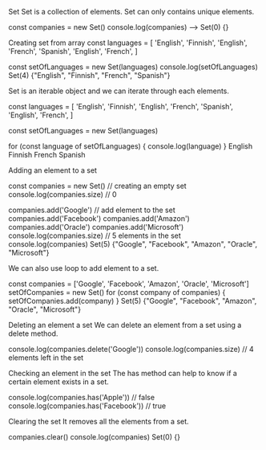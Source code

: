 Set
Set is a collection of elements. Set can only contains unique elements.

const companies = new Set()
console.log(companies)
--> Set(0) {}

Creating set from array
const languages = [
  'English',
  'Finnish',
  'English',
  'French',
  'Spanish',
  'English',
  'French',
]

const setOfLanguages = new Set(languages)
console.log(setOfLanguages)
Set(4) {"English", "Finnish", "French", "Spanish"}


Set is an iterable object and we can iterate through each elements.

const languages = [
  'English',
  'Finnish',
  'English',
  'French',
  'Spanish',
  'English',
  'French',
]

const setOfLanguages = new Set(languages)

for (const language of setOfLanguages) {
  console.log(language)
}
  English
  Finnish
  French
  Spanish


Adding an element to a set

const companies = new Set() // creating an empty set
console.log(companies.size) // 0

companies.add('Google') // add element to the set
companies.add('Facebook')
companies.add('Amazon')
companies.add('Oracle')
companies.add('Microsoft')
console.log(companies.size) // 5 elements in the set
console.log(companies)
Set(5) {"Google", "Facebook", "Amazon", "Oracle", "Microsoft"}


We can also use loop to add element to a set.

const companies = ['Google', 'Facebook', 'Amazon', 'Oracle', 'Microsoft']
setOfCompanies = new Set()
for (const company of companies) {
  setOfCompanies.add(company)
}
Set(5) {"Google", "Facebook", "Amazon", "Oracle", "Microsoft"}

Deleting an element a set
We can delete an element from a set using a delete method.

console.log(companies.delete('Google'))
console.log(companies.size) // 4 elements left in the set

Checking an element in the set
The has method can help to know if a certain element exists in a set.

console.log(companies.has('Apple')) // false
console.log(companies.has('Facebook')) // true


Clearing the set
It removes all the elements from a set.

companies.clear()
console.log(companies)
Set(0) {}
